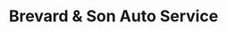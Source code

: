 ---
title: "Brevard & Son Auto Service"
url: /glenn-dale/brevard-und-son-auto-service/
shop: Autowerkstatt
---